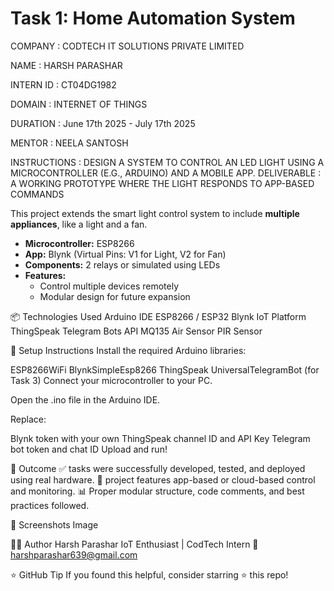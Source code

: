 # Task 1: Home Automation System

COMPANY : CODTECH IT SOLUTIONS PRIVATE LIMITED

NAME : HARSH PARASHAR

INTERN ID : CT04DG1982

DOMAIN : INTERNET OF THINGS

DURATION : June 17th 2025 - July 17th 2025

MENTOR : NEELA SANTOSH

INSTRUCTIONS : DESIGN A SYSTEM TO CONTROL AN LED LIGHT USING A MICROCONTROLLER (E.G., ARDUINO) AND A MOBILE APP. DELIVERABLE : A WORKING PROTOTYPE WHERE THE LIGHT RESPONDS TO APP-BASED COMMANDS

This project extends the smart light control system to include **multiple appliances**, like a light and a fan.

- **Microcontroller:** ESP8266  
- **App:** Blynk (Virtual Pins: V1 for Light, V2 for Fan)  
- **Components:** 2 relays or simulated using LEDs  
- **Features:**
  - Control multiple devices remotely
  - Modular design for future expansion
 
  
📦 Technologies Used
Arduino IDE
ESP8266 / ESP32
Blynk IoT Platform
ThingSpeak
Telegram Bots API
MQ135 Air Sensor
PIR Sensor

📌 Setup Instructions
Install the required Arduino libraries:

ESP8266WiFi
BlynkSimpleEsp8266
ThingSpeak
UniversalTelegramBot (for Task 3)
Connect your microcontroller to your PC.

Open the .ino file in the Arduino IDE.

Replace:

Blynk token with your own
ThingSpeak channel ID and API Key
Telegram bot token and chat ID
Upload and run!

🏁 Outcome
✅ tasks were successfully developed, tested, and deployed using real hardware.
📱 project features app-based or cloud-based control and monitoring.
📊 Proper modular structure, code comments, and best practices followed.

📸 Screenshots
Image

🧑‍💻 Author
Harsh Parashar
IoT Enthusiast | CodTech Intern
📧 harshparashar639@gmail.com

⭐ GitHub Tip
If you found this helpful, consider starring ⭐ this repo!


